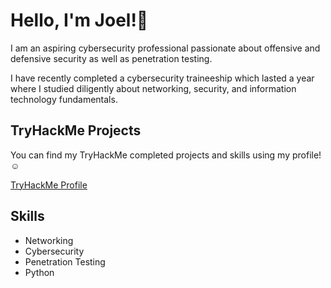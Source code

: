 # Hello, I'm Joel!👋

I am an aspiring cybersecurity professional passionate about offensive and defensive security as well as penetration testing.

I have recently completed a cybersecurity traineeship which lasted a year where I studied diligently about networking, security, and information technology fundamentals.

## TryHackMe Projects
You can find my TryHackMe completed projects and skills using my profile!☺️

[TryHackMe Profile](https://tryhackme.com/p/mangosalamander)

## Skills
- Networking
- Cybersecurity
- Penetration Testing
- Python
